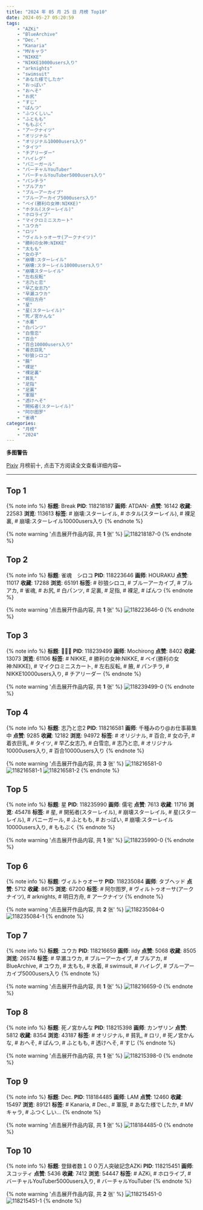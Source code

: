 ```yaml
---
title: "2024 年 05 月 25 日 月榜 Top10"
date: 2024-05-27 05:20:59
tags:
    - "AZKi"
    - "BlueArchive"
    - "Dec."
    - "Kanaria"
    - "MVキャラ"
    - "NIKKE"
    - "NIKKE10000users入り"
    - "arknights"
    - "swimsuit"
    - "あなた様でしたか"
    - "おっぱい"
    - "おへそ"
    - "お尻"
    - "すじ"
    - "ぱんつ"
    - "ふつくしい…"
    - "ふともも"
    - "ももぷく"
    - "アークナイツ"
    - "オリジナル"
    - "オリジナル10000users入り"
    - "タイツ"
    - "チアリーダー"
    - "ハイレグ"
    - "バニーガール"
    - "バーチャルYouTuber"
    - "バーチャルYouTuber5000users入り"
    - "パンチラ"
    - "ブルアカ"
    - "ブルーアーカイブ"
    - "ブルーアーカイブ5000users入り"
    - "ベイ(勝利の女神:NIKKE)"
    - "ホタル(スターレイル)"
    - "ホロライブ"
    - "マイクロミニスカート"
    - "ユウカ"
    - "ロリ"
    - "ヴィルトゥオーサ(アークナイツ)"
    - "勝利の女神:NIKKE"
    - "太もも"
    - "女の子"
    - "崩壊:スターレイル"
    - "崩壊:スターレイル10000users入り"
    - "崩壊スターレイル"
    - "左右反転"
    - "志乃と恋"
    - "早乙女志乃"
    - "早瀬ユウカ"
    - "明日方舟"
    - "星"
    - "星(スターレイル)"
    - "死ノ宮かんな"
    - "水着"
    - "白パンツ"
    - "白雪恋"
    - "百合"
    - "百合10000users入り"
    - "着衣巨乳"
    - "砂狼シロコ"
    - "腋"
    - "裸足"
    - "裸足裏"
    - "貧乳"
    - "足指"
    - "足裏"
    - "軍服"
    - "透けへそ"
    - "開拓者(スターレイル)"
    - "阿尔图罗"
    - "雀魂"
categories:
    - "月榜"
    - "2024"
---
```


<i class="fa fa-triangle-exclamation"></i>**多图警告**<i class="fa fa-triangle-exclamation"></i>

[Pixiv](https://www.pixiv.net/) 月榜前十, 点击下方阅读全文查看详细内容~

<!-- more -->

---

## Top 1

{% note info %}
**标题**: Break
**PID**: 118218187 **画师**: ATDAN-
**点赞**: 16142 **收藏**: 22583 **浏览**: 113613
**标签**: # 崩壊:スターレイル, # ホタル(スターレイル), # 裸足裏, # 崩壊:スターレイル10000users入り
{% endnote %}

{% note warning '点击展开作品内容, 共 **1** 张' %}
![118218187-0](https://i.pixiv.re/img-original/img/2024/04/28/01/23/09/118218187_p0.png)
{% endnote %}

## Top 2

{% note info %}
**标题**: 雀魂　シロコ
**PID**: 118223646 **画师**: HOURAKU
**点赞**: 11017 **收藏**: 17288 **浏览**: 65191
**标签**: # 砂狼シロコ, # ブルーアーカイブ, # ブルアカ, # 雀魂, # お尻, # 白パンツ, # 足裏, # 足指, # 裸足, # ぱんつ
{% endnote %}

{% note warning '点击展开作品内容, 共 **1** 张' %}
![118223646-0](https://i.pixiv.re/img-original/img/2024/04/28/08/00/03/118223646_p0.jpg)
{% endnote %}

## Top 3

{% note info %}
**标题**: 🖤🎆💗
**PID**: 118239499 **画师**: Mochirong
**点赞**: 8402 **收藏**: 13073 **浏览**: 61106
**标签**: # NIKKE, # 勝利の女神:NIKKE, # ベイ(勝利の女神:NIKKE), # マイクロミニスカート, # 左右反転, # 腋, # パンチラ, # NIKKE10000users入り, # チアリーダー
{% endnote %}

{% note warning '点击展开作品内容, 共 **1** 张' %}
![118239499-0](https://i.pixiv.re/img-original/img/2024/04/29/11/27/19/118239499_p0.jpg)
{% endnote %}

## Top 4

{% note info %}
**标题**: 志乃と恋2
**PID**: 118216581 **画师**: 千種みのり@お仕事募集中
**点赞**: 9285 **收藏**: 12182 **浏览**: 94972
**标签**: # オリジナル, # 百合, # 女の子, # 着衣巨乳, # タイツ, # 早乙女志乃, # 白雪恋, # 志乃と恋, # オリジナル10000users入り, # 百合10000users入り
{% endnote %}

{% note warning '点击展开作品内容, 共 **3** 张' %}
![118216581-0](https://i.pixiv.re/img-original/img/2024/04/28/00/29/49/118216581_p0.jpg)
![118216581-1](https://i.pixiv.re/img-original/img/2024/04/28/00/29/49/118216581_p1.jpg)
![118216581-2](https://i.pixiv.re/img-original/img/2024/04/28/00/29/49/118216581_p2.jpg)
{% endnote %}

## Top 5

{% note info %}
**标题**: 星
**PID**: 118235990 **画师**: 儒宅
**点赞**: 7613 **收藏**: 11716 **浏览**: 45478
**标签**: # 星, # 開拓者(スターレイル), # 崩壊スターレイル, # 星(スターレイル), # バニーガール, # ふともも, # おっぱい, # 崩壊:スターレイル10000users入り, # ももぷく
{% endnote %}

{% note warning '点击展开作品内容, 共 **1** 张' %}
![118235990-0](https://i.pixiv.re/img-original/img/2024/04/28/18/00/17/118235990_p0.jpg)
{% endnote %}

## Top 6

{% note info %}
**标题**: ヴィルトゥオーサ
**PID**: 118235084 **画师**: タブヘッド
**点赞**: 5712 **收藏**: 8675 **浏览**: 67200
**标签**: # 阿尔图罗, # ヴィルトゥオーサ(アークナイツ), # arknights, # 明日方舟, # アークナイツ
{% endnote %}

{% note warning '点击展开作品内容, 共 **2** 张' %}
![118235084-0](https://i.pixiv.re/img-original/img/2024/04/28/17/25/19/118235084_p0.jpg)
![118235084-1](https://i.pixiv.re/img-original/img/2024/04/28/17/25/19/118235084_p1.jpg)
{% endnote %}

## Top 7

{% note info %}
**标题**: ユウカ
**PID**: 118216659 **画师**: ildy
**点赞**: 5068 **收藏**: 8505 **浏览**: 26574
**标签**: # 早瀬ユウカ, # ブルーアーカイブ, # ブルアカ, # BlueArchive, # ユウカ, # 太もも, # 水着, # swimsuit, # ハイレグ, # ブルーアーカイブ5000users入り
{% endnote %}

{% note warning '点击展开作品内容, 共 **1** 张' %}
![118216659-0](https://i.pixiv.re/img-original/img/2024/04/28/00/30/45/118216659_p0.jpg)
{% endnote %}

## Top 8

{% note info %}
**标题**: 死ノ宮かんな
**PID**: 118215398 **画师**: カンザリン
**点赞**: 5812 **收藏**: 8354 **浏览**: 43187
**标签**: # オリジナル, # 貧乳, # ロリ, # 死ノ宮かんな, # おへそ, # ぱんつ, # ふともも, # 透けへそ, # すじ
{% endnote %}

{% note warning '点击展开作品内容, 共 **1** 张' %}
![118215398-0](https://i.pixiv.re/img-original/img/2024/04/28/00/00/26/118215398_p0.png)
{% endnote %}

## Top 9

{% note info %}
**标题**: Dec.
**PID**: 118184485 **画师**: LAM
**点赞**: 12460 **收藏**: 15497 **浏览**: 89121
**标签**: # Kanaria, # Dec., # 軍服, # あなた様でしたか, # MVキャラ, # ふつくしい…
{% endnote %}

{% note warning '点击展开作品内容, 共 **1** 张' %}
![118184485-0](https://i.pixiv.re/img-original/img/2024/04/27/00/00/30/118184485_p0.jpg)
{% endnote %}

## Top 10

{% note info %}
**标题**: 登録者数１００万人突破記念AZKi
**PID**: 118215451 **画师**: スコッティ
**点赞**: 5436 **收藏**: 7412 **浏览**: 54447
**标签**: # AZKi, # ホロライブ, # バーチャルYouTuber5000users入り, # バーチャルYouTuber
{% endnote %}

{% note warning '点击展开作品内容, 共 **2** 张' %}
![118215451-0](https://i.pixiv.re/img-original/img/2024/04/28/00/00/36/118215451_p0.jpg)
![118215451-1](https://i.pixiv.re/img-original/img/2024/04/28/00/00/36/118215451_p1.jpg)
{% endnote %}
